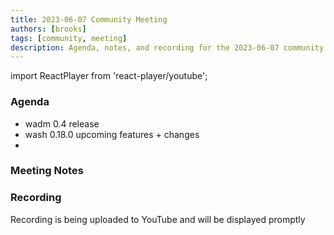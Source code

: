 ```yaml
---
title: 2023-06-07 Community Meeting
authors: [brooks]
tags: [community, meeting]
description: Agenda, notes, and recording for the 2023-06-07 community meeting
---
```


import ReactPlayer from 'react-player/youtube';

### Agenda

- wadm 0.4 release
- wash 0.18.0 upcoming features + changes
- 

<!--truncate-->

### Meeting Notes

### Recording

Recording is being uploaded to YouTube and will be displayed promptly
